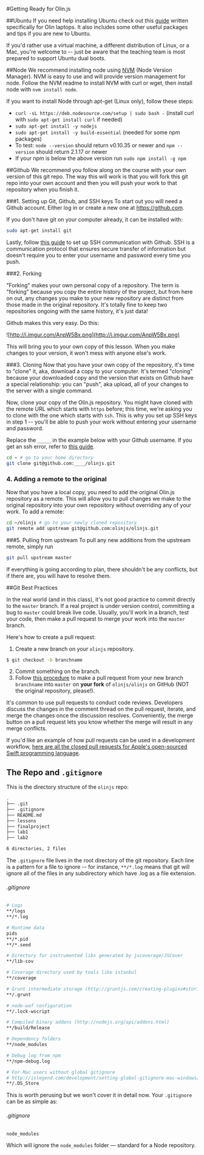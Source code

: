 #Getting Ready for Olin.js

##Ubuntu
If you need help installing Ubuntu check out this [guide](https://gist.github.com/benkahle/892fdb2531c5f388296a) written specifically for Olin laptops. It also includes some other useful packages and tips if you are new to Ubuntu.

If you'd rather use a virtual machine, a different distribution of Linux, or a Mac, you're welcome to -- just be aware that the teaching team is most prepared to support Ubuntu dual boots.

##Node
We recommend installing node using [NVM](https://github.com/creationix/nvm) (Node Version Manager). NVM is easy to use and will provide version management for node. Follow the NVM readme to install NVM with curl or wget, then install node with `nvm install node`.


If you want to install Node through apt-get (Linux only), follow these steps:
* `curl -sL https://deb.nodesource.com/setup | sudo bash -` (install curl with `sudo apt-get install curl` if needed)
* `sudo apt-get install -y nodejs`
* `sudo apt-get install -y build-essential` (needed for some npm packages)
* To test: `node --version` should return v0.10.35 or newer and `npm --version` should return 2.1.17 or newer
* If your npm is below the above version run `sudo npm install -g npm`

##Github
We recommend you follow along on the course with your own version of this git repo. The way this will work is that you will fork this git repo into your own account and then you will push your work to that repository when you finish it.

###1. Setting up Git, Github, and SSH keys
To start out you will need a Github account. Either log in or create a new one at https://github.com.

If you don't have git on your computer already, it can be installed with:
```sh
sudo apt-get install git
```

Lastly, follow [this guide](https://help.github.com/articles/generating-ssh-keys/) to
set up SSH communication with Github. SSH is a communication protocol that ensures secure transfer of information but doesn't require you to enter your username and password every time you push.

###2. Forking

"Forking" makes your own personal copy of a repository. The term is "forking" because you copy the entire history of the project, but from here on out, any changes you make to your new repository are distinct from those made in the original repository. It's totally fine to keep two repositories ongoing with the same history, it's just data!

Github makes this very easy. Do this:

![http://i.imgur.com/AnpW5Bx.png](http://i.imgur.com/AnpW5Bx.png)

This will bring you to your own copy of this lesson. When you make changes to your version, it won't mess with anyone else's work.

###3. Cloning
Now that you have your own copy of the repository, it's time to "clone" it, aka, download a copy to your computer. It's termed "cloning" because your downloaded copy and the version that exists on Github have a special relationship: you can "push", aka upload, all of your changes to the server with a single command.

Now, clone your copy of the Olin.js repository. You might have cloned with the remote URL which starts with `https` before; this time, we're asking you to clone with the one which starts with `ssh`. This is why you set up SSH keys in step 1 -- you'll be able to push your work without entering your username and password.

Replace the `_____` in the example below with your Github username. If you get an ssh error, refer to [this guide](https://help.github.com/articles/generating-ssh-keys/).

```sh
cd ~ # go to your home directory
git clone git@github.com:____/olinjs.git
```

### 4. Adding a remote to the original
Now that you have a local copy, you need to add the original Olin.js repository as a remote. This will allow you to pull changes we make to the original repository into your own repository without overriding any of your work. To add a remote:

```sh
cd ~/olinjs # go to your newly cloned repository
git remote add upstream git@github.com:olinjs/olinjs.git
```

###5. Pulling from upstream
To pull any new additions from the upstream remote, simply run
```sh
git pull upstream master
```
If everything is going according to plan, there shouldn't be any conflicts, but if there are, you will have to resolve them.

##Git Best Practices

In the real world (and in this class), it's not good practice to commit directly to the `master` branch. If a real project is under version control, committing a bug to `master` could break live code. Usually, you'll work in a branch, test your code, then make a pull request to merge your work into the `master` branch.

Here's how to create a pull request:

1. Create a new branch on your `olinjs` repository.

  ```bash
  $ git checkout -b branchname
  ```

2. Commit something on the branch.
3. Follow [this procedure](https://help.github.com/articles/using-pull-requests/) to make a pull request from your new branch `branchname` into `master` on **your fork** of `olinjs/olinjs` on GitHub (NOT the original repository, please!).

It's common to use pull requests to conduct code reviews. Developers discuss the changes in the comment thread on the pull request, iterate, and merge the changes once the discussion resolves. Conveniently, the merge button on a pull request lets you know whether the merge will result in any merge conflicts.

If you'd like an example of how pull requests can be used in a development workflow, [here are all the closed pull requests for Apple's open-sourced Swift programming language](https://github.com/apple/swift/pulls?q=is%3Apr+is%3Aclosed).

## The Repo and `.gitignore`

This is the directory structure of the `olinjs` repo:

```bash
.
├── .git
├── .gitignore
├── README.md
├── lessons
├── finalproject
├── lab1
├── lab2

6 directories, 2 files
```

The `.gitignore` file lives in the root directory of the git repository. Each line is a pattern for a file to ignore -- for instance, `**/*.log` means that git will ignore all of the files in any subdirectory which have .log as a file extension.

###### .gitignore

```bash
# Logs
**/logs
**/*.log

# Runtime data
pids
**/*.pid
**/*.seed

# Directory for instrumented libs generated by jscoverage/JSCover
**/lib-cov

# Coverage directory used by tools like istanbul
**/coverage

# Grunt intermediate storage (http://gruntjs.com/creating-plugins#storing-task-files)
**/.grunt

# node-waf configuration
**/.lock-wscript

# Compiled binary addons (http://nodejs.org/api/addons.html)
**/build/Release

# Dependency folders
**/node_modules

# Debug log from npm
**/npm-debug.log

# For Mac users without global gitignore
# http://islegend.com/development/setting-global-gitignore-mac-windows/
**/.DS_Store
```

This is worth perusing but we won't cover it in detail now. Your `.gitignore` can be as simple as:

###### .gitignore

```bash
node_modules
```

Which will ignore the `node_modules` folder — standard for a Node repository.
